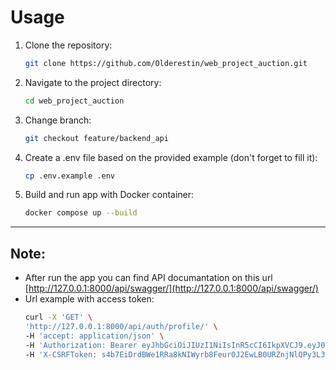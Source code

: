 # Usage

1. Clone the repository:
   ```bash
   git clone https://github.com/Olderestin/web_project_auction.git

2. Navigate to the project directory:
   ```bash
   cd web_project_auction

3. Change branch:
   ```bash
   git checkout feature/backend_api

3. Create a .env file based on the provided example (don't forget to fill it):
   ```bash
   cp .env.example .env

4. Build and run app with Docker container:
   ```bash
   docker compose up --build
___
## Note:
- After run the app you can find API documantation on this url [http://127.0.0.1:8000/api/swagger/](http://127.0.0.1:8000/api/swagger/)
- Url example with access token:
  ```bash
  curl -X 'GET' \
  'http://127.0.0.1:8000/api/auth/profile/' \
  -H 'accept: application/json' \
  -H 'Authorization: Bearer eyJhbGciOiJIUzI1NiIsInR5cCI6IkpXVCJ9.eyJ0b2tlbl90eXBlIjoiYWNjZXNzIiwiZXhwIjoxNzA2NjI1OTIxLCJpYXQiOjE3MDY2MjU2MjEsImp0aSI6IjZlZDIyZTYxNDczZTQzYTg4OGRiZTdkYjcwMDZlNDU3IiwidXNlcl9pZCI6MX0.P3WwkbDGvLaRo6HDe1ZXpkNEHkY9OGFTMoPHqoNNhlk' \
  -H 'X-CSRFToken: s4b7EiDrdBWe1RRa8kNIWyrb8Feur0J2EwLB0URZnjNlQPy3L3V30EwmlwoW6QSu'

